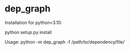 # dep_graph

Installation for python<3.10: 

python setup.py install

Usage: python -m dep_graph -f /path/to/dependency/file/
